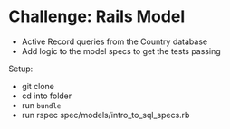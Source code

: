 # Challenge: Rails Model

- Active Record queries from the Country database 
- Add logic to the model specs to get the tests passing

Setup:
- git clone
- cd into folder
- run `bundle`
- run rspec spec/models/intro_to_sql_specs.rb

